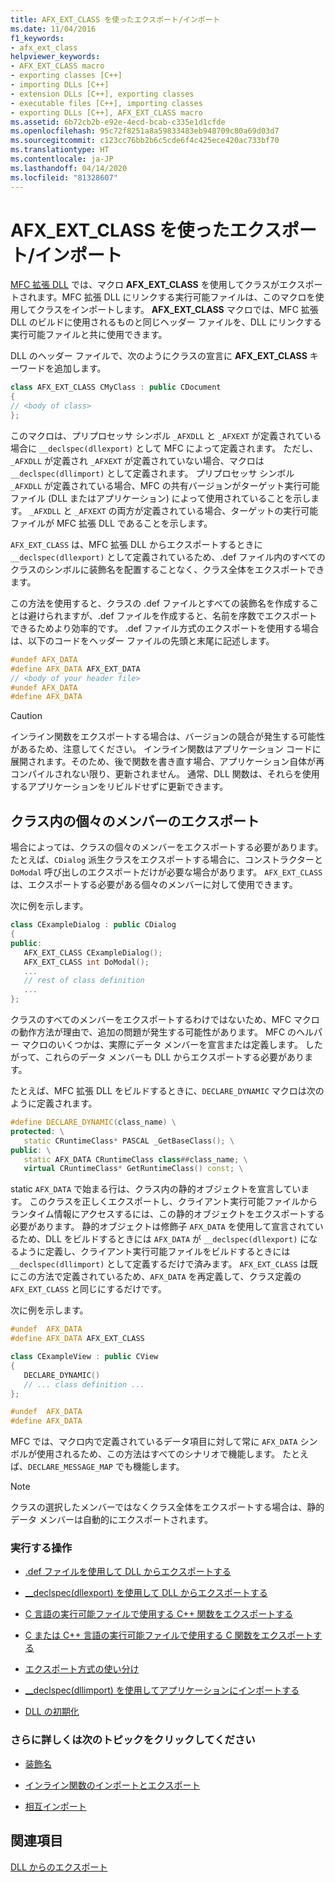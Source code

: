 ```yaml
---
title: AFX_EXT_CLASS を使ったエクスポート/インポート
ms.date: 11/04/2016
f1_keywords:
- afx_ext_class
helpviewer_keywords:
- AFX_EXT_CLASS macro
- exporting classes [C++]
- importing DLLs [C++]
- extension DLLs [C++], exporting classes
- executable files [C++], importing classes
- exporting DLLs [C++], AFX_EXT_CLASS macro
ms.assetid: 6b72cb2b-e92e-4ecd-bcab-c335e1d1cfde
ms.openlocfilehash: 95c72f8251a8a59833483eb948709c80a69d03d7
ms.sourcegitcommit: c123cc76bb2b6c5cde6f4c425ece420ac733bf70
ms.translationtype: HT
ms.contentlocale: ja-JP
ms.lasthandoff: 04/14/2020
ms.locfileid: "81328607"
---
```

# <a name="exporting-and-importing-using-afx_ext_class"></a>AFX_EXT_CLASS を使ったエクスポート/インポート

[MFC 拡張 DLL](extension-dlls-overview.md) では、マクロ **AFX_EXT_CLASS** を使用してクラスがエクスポートされます。MFC 拡張 DLL にリンクする実行可能ファイルは、このマクロを使用してクラスをインポートします。 **AFX_EXT_CLASS** マクロでは、MFC 拡張 DLL のビルドに使用されるものと同じヘッダー ファイルを、DLL にリンクする実行可能ファイルと共に使用できます。

DLL のヘッダー ファイルで、次のようにクラスの宣言に **AFX_EXT_CLASS** キーワードを追加します。

```cpp
class AFX_EXT_CLASS CMyClass : public CDocument
{
// <body of class>
};
```

このマクロは、プリプロセッサ シンボル `_AFXDLL` と `_AFXEXT` が定義されている場合に `__declspec(dllexport)` として MFC によって定義されます。 ただし、`_AFXDLL` が定義され `_AFXEXT` が定義されていない場合、マクロは `__declspec(dllimport)` として定義されます。 プリプロセッサ シンボル `_AFXDLL` が定義されている場合、MFC の共有バージョンがターゲット実行可能ファイル (DLL またはアプリケーション) によって使用されていることを示します。 `_AFXDLL` と `_AFXEXT` の両方が定義されている場合、ターゲットの実行可能ファイルが MFC 拡張 DLL であることを示します。

`AFX_EXT_CLASS` は、MFC 拡張 DLL からエクスポートするときに `__declspec(dllexport)` として定義されているため、.def ファイル内のすべてのクラスのシンボルに装飾名を配置することなく、クラス全体をエクスポートできます。

この方法を使用すると、クラスの .def ファイルとすべての装飾名を作成することは避けられますが、.def ファイルを作成すると、名前を序数でエクスポートできるためより効率的です。 .def ファイル方式のエクスポートを使用する場合は、以下のコードをヘッダー ファイルの先頭と末尾に記述します。

```cpp
#undef AFX_DATA
#define AFX_DATA AFX_EXT_DATA
// <body of your header file>
#undef AFX_DATA
#define AFX_DATA
```

> [!CAUTION]
> インライン関数をエクスポートする場合は、バージョンの競合が発生する可能性があるため、注意してください。 インライン関数はアプリケーション コードに展開されます。そのため、後で関数を書き直す場合、アプリケーション自体が再コンパイルされない限り、更新されません。 通常、DLL 関数は、それらを使用するアプリケーションをリビルドせずに更新できます。

## <a name="exporting-individual-members-in-a-class"></a>クラス内の個々のメンバーのエクスポート

場合によっては、クラスの個々のメンバーをエクスポートする必要があります。 たとえば、`CDialog` 派生クラスをエクスポートする場合に、コンストラクターと `DoModal` 呼び出しのエクスポートだけが必要な場合があります。 `AFX_EXT_CLASS` は、エクスポートする必要がある個々のメンバーに対して使用できます。

次に例を示します。

```cpp
class CExampleDialog : public CDialog
{
public:
   AFX_EXT_CLASS CExampleDialog();
   AFX_EXT_CLASS int DoModal();
   ...
   // rest of class definition
   ...
};
```

クラスのすべてのメンバーをエクスポートするわけではないため、MFC マクロの動作方法が理由で、追加の問題が発生する可能性があります。 MFC のヘルパー マクロのいくつかは、実際にデータ メンバーを宣言または定義します。 したがって、これらのデータ メンバーも DLL からエクスポートする必要があります。

たとえば、MFC 拡張 DLL をビルドするときに、`DECLARE_DYNAMIC` マクロは次のように定義されます。

```cpp
#define DECLARE_DYNAMIC(class_name) \
protected: \
   static CRuntimeClass* PASCAL _GetBaseClass(); \
public: \
   static AFX_DATA CRuntimeClass class##class_name; \
   virtual CRuntimeClass* GetRuntimeClass() const; \
```

static `AFX_DATA` で始まる行は、クラス内の静的オブジェクトを宣言しています。 このクラスを正しくエクスポートし、クライアント実行可能ファイルからランタイム情報にアクセスするには、この静的オブジェクトをエクスポートする必要があります。 静的オブジェクトは修飾子 `AFX_DATA` を使用して宣言されているため、DLL をビルドするときには `AFX_DATA` が `__declspec(dllexport)` になるように定義し、クライアント実行可能ファイルをビルドするときには `__declspec(dllimport)` として定義するだけで済みます。 `AFX_EXT_CLASS` は既にこの方法で定義されているため、`AFX_DATA` を再定義して、クラス定義の `AFX_EXT_CLASS` と同じにするだけです。

次に例を示します。

```cpp
#undef  AFX_DATA
#define AFX_DATA AFX_EXT_CLASS

class CExampleView : public CView
{
   DECLARE_DYNAMIC()
   // ... class definition ...
};

#undef  AFX_DATA
#define AFX_DATA
```

MFC では、マクロ内で定義されているデータ項目に対して常に `AFX_DATA` シンボルが使用されるため、この方法はすべてのシナリオで機能します。 たとえば、`DECLARE_MESSAGE_MAP` でも機能します。

> [!NOTE]
> クラスの選択したメンバーではなくクラス全体をエクスポートする場合は、静的データ メンバーは自動的にエクスポートされます。

### <a name="what-do-you-want-to-do"></a>実行する操作

- [.def ファイルを使用して DLL からエクスポートする](exporting-from-a-dll-using-def-files.md)

- [__declspec(dllexport) を使用して DLL からエクスポートする](exporting-from-a-dll-using-declspec-dllexport.md)

- [C 言語の実行可能ファイルで使用する C++ 関数をエクスポートする](exporting-cpp-functions-for-use-in-c-language-executables.md)

- [C または C++ 言語の実行可能ファイルで使用する C 関数をエクスポートする](exporting-c-functions-for-use-in-c-or-cpp-language-executables.md)

- [エクスポート方式の使い分け](determining-which-exporting-method-to-use.md)

- [__declspec(dllimport) を使用してアプリケーションにインポートする](importing-into-an-application-using-declspec-dllimport.md)

- [DLL の初期化](run-time-library-behavior.md#initializing-a-dll)

### <a name="what-do-you-want-to-know-more-about"></a>さらに詳しくは次のトピックをクリックしてください

- [装飾名](reference/decorated-names.md)

- [インライン関数のインポートとエクスポート](importing-and-exporting-inline-functions.md)

- [相互インポート](mutual-imports.md)

## <a name="see-also"></a>関連項目

[DLL からのエクスポート](exporting-from-a-dll.md)
